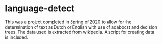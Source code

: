 # language-detect

This was a project completed in Spring of 2020 to allow for the determination of text as Dutch or English with use of adaboost and decision trees.
The data used is extracted from wikipedia.
A script for creating data is included.
